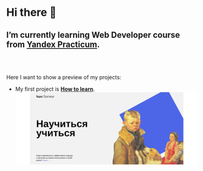 # Hi there 👋

## I’m currently learning Web Developer course from [Yandex Practicum](https://practicum.yandex.ru/).
</br>
</br>

Here I want to show a preview of my projects: 

* My first project is [**How to learn**](https://github.com/ctacbarada/HowToLearn). <a href="https://ctacbarada.github.io/HowToLearn/" target="_blank"><img src="https://raw.githubusercontent.com/ctacbarada/FRONT/main/images/ScrHTL.png"></a>
